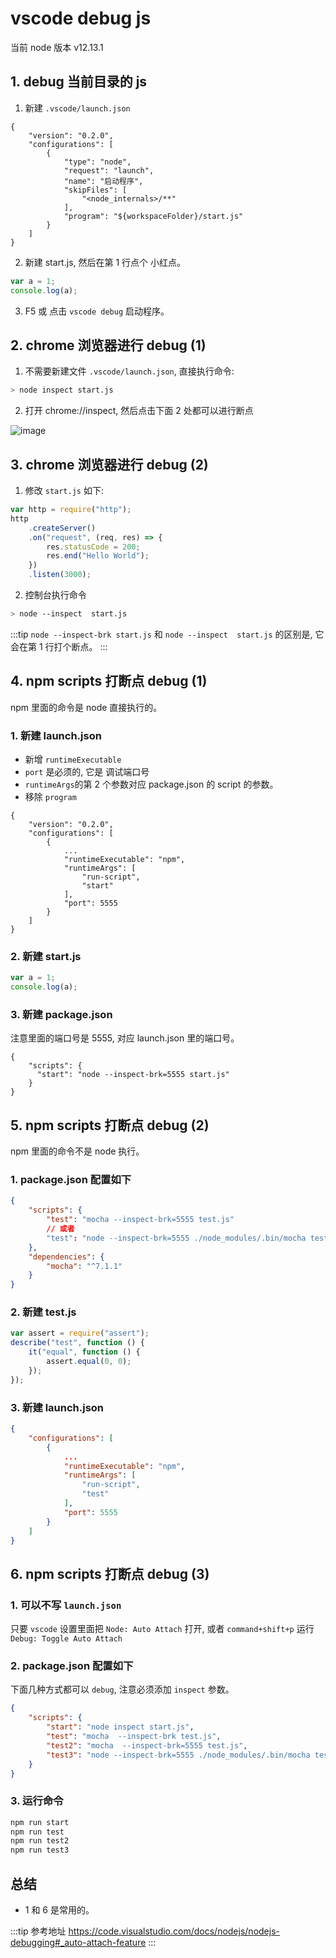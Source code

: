 # vscode debug js

当前 node 版本 v12.13.1

## 1. debug 当前目录的 js

1. 新建 `.vscode/launch.json`

```
{
    "version": "0.2.0",
    "configurations": [
        {
            "type": "node",
            "request": "launch",
            "name": "启动程序",
            "skipFiles": [
                "<node_internals>/**"
            ],
            "program": "${workspaceFolder}/start.js"
        }
    ]
}
```

2. 新建 start.js, 然后在第 1 行点个 小红点。

```javascript
var a = 1;
console.log(a);
```

3. F5 或 点击 `vscode debug` 启动程序。

## 2. chrome 浏览器进行 debug (1)

1. 不需要新建文件 `.vscode/launch.json`, 直接执行命令:

```bash
> node inspect start.js
```

2. 打开 chrome://inspect, 然后点击下面 2 处都可以进行断点

![image](https://user-images.githubusercontent.com/32337542/80201917-76b3e800-8657-11ea-8646-1aef95e8c3fe.png)

## 3. chrome 浏览器进行 debug (2)

1. 修改 `start.js` 如下:

```javascript
var http = require("http");
http
	.createServer()
	.on("request", (req, res) => {
		res.statusCode = 200;
		res.end("Hello World");
	})
	.listen(3000);
```

2. 控制台执行命令

```bash
> node --inspect  start.js
```

:::tip
`node --inspect-brk start.js` 和 `node --inspect  start.js` 的区别是, 它会在第 1 行打个断点。
:::

## 4. npm scripts 打断点 debug (1)

npm 里面的命令是 node 直接执行的。

### 1. 新建 launch.json

- 新增 `runtimeExecutable`
- `port` 是必须的, 它是 调试端口号
- `runtimeArgs`的第 2 个参数对应 package.json 的 script 的参数。
- 移除 `program`

```
{
    "version": "0.2.0",
    "configurations": [
        {
            ...
            "runtimeExecutable": "npm",
            "runtimeArgs": [
                "run-script",
                "start"
            ],
            "port": 5555
        }
    ]
}
```

### 2. 新建 start.js

```javascript
var a = 1;
console.log(a);
```

### 3. 新建 package.json

注意里面的端口号是 5555, 对应 launch.json 里的端口号。

```
{
    "scripts": {
      "start": "node --inspect-brk=5555 start.js"
    }
}
```

## 5. npm scripts 打断点 debug (2)

npm 里面的命令不是 node 执行。

### 1. package.json 配置如下

```json
{
    "scripts": {
        "test": "mocha --inspect-brk=5555 test.js"
        // 或者
        "test": "node --inspect-brk=5555 ./node_modules/.bin/mocha test.js"
    },
    "dependencies": {
        "mocha": "^7.1.1"
    }
}

```

### 2. 新建 test.js

```javascript
var assert = require("assert");
describe("test", function () {
	it("equal", function () {
		assert.equal(0, 0);
	});
});
```

### 3. 新建 launch.json

```json
{
    "configurations": [
        {
            ...
            "runtimeExecutable": "npm",
            "runtimeArgs": [
                "run-script",
                "test"
            ],
            "port": 5555
        }
    ]
}
```

## 6. npm scripts 打断点 debug (3)

### 1. 可以不写 `launch.json`

只要 `vscode` 设置里面把 `Node: Auto Attach` 打开, 或者 `command+shift+p` 运行 `Debug: Toggle Auto Attach`

### 2. package.json 配置如下

下面几种方式都可以 `debug`, 注意必须添加 `inspect` 参数。

```json
{
	"scripts": {
		"start": "node inspect start.js",
		"test": "mocha  --inspect-brk test.js",
		"test2": "mocha  --inspect-brk=5555 test.js",
		"test3": "node --inspect-brk=5555 ./node_modules/.bin/mocha test.js"
	}
}
```

### 3. 运行命令

```bash
npm run start
npm run test
npm run test2
npm run test3
```

## 总结

- 1 和 6 是常用的。

:::tip 参考地址
https://code.visualstudio.com/docs/nodejs/nodejs-debugging#_auto-attach-feature
:::
